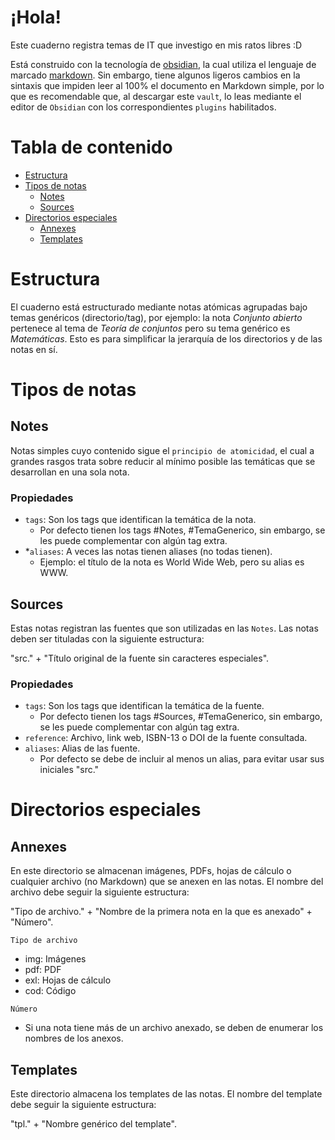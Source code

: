# ¡Hola!
Este cuaderno registra temas de IT que investigo en mis ratos libres :D

Está construido con la tecnología de [obsidian](https://obsidian.md/), la cual utiliza el lenguaje de marcado [markdown](https://es.wikipedia.org/wiki/Markdown). Sin embargo, tiene algunos ligeros cambios en la sintaxis que impiden leer al 100% el documento en Markdown simple, por lo que es recomendable que, al descargar este `vault`, lo leas mediante el editor de `Obsidian` con los correspondientes `plugins` habilitados.

# Tabla de contenido
- [Estructura](#estructura)
- [Tipos de notas](#tipos-de-notas)
  - [Notes](#notes)
  - [Sources](#sources)
- [Directorios especiales](#directorios-especiales)
  - [Annexes](#annexes)
  - [Templates](#templates)

# Estructura
El cuaderno está estructurado mediante notas atómicas agrupadas bajo temas genéricos (directorio/tag), por ejemplo: la nota *Conjunto abierto* pertenece al tema de *Teoría de conjuntos* pero su tema genérico es *Matemáticas*. Esto es para simplificar la jerarquía de los directorios y de las notas en sí.

# Tipos de notas
## Notes
Notas simples cuyo contenido sigue el `principio de atomicidad`, el cual a grandes rasgos trata sobre reducir al mínimo posible las temáticas que se desarrollan en una sola nota.

### Propiedades
- `tags`: Son los tags que identifican la temática de la nota.
  - Por defecto tienen los tags #Notes, #TemaGenerico, sin embargo, se les puede complementar con algún tag extra.
- *`aliases`: A veces las notas tienen aliases (no todas tienen).
  - Ejemplo: el título de la nota es World Wide Web, pero su alias es WWW.

## Sources
Estas notas registran las fuentes que son utilizadas en las `Notes`. Las notas deben ser tituladas con la siguiente estructura:

"src." + "Título original de la fuente sin caracteres especiales".

### Propiedades
- `tags`: Son los tags que identifican la temática de la fuente.
  - Por defecto tienen los tags #Sources, #TemaGenerico, sin embargo, se les puede complementar con algún tag extra.
- `reference`: Archivo, link web, ISBN-13 o DOI de la fuente consultada.
- `aliases`: Alias de las fuente.
  - Por defecto se debe de incluir al menos un alias, para evitar usar sus iniciales "src."

# Directorios especiales
## Annexes
En este directorio se almacenan imágenes, PDFs, hojas de cálculo o cualquier archivo (no Markdown) que se anexen en las notas. El nombre del archivo debe seguir la siguiente estructura:

"Tipo de archivo." + "Nombre de la primera nota en la que es anexado" + "Número".

`Tipo de archivo`
- img: Imágenes
- pdf: PDF
- exl: Hojas de cálculo
- cod: Código

`Número`
- Si una nota tiene más de un archivo anexado, se deben de enumerar los nombres de los anexos.

## Templates
Este directorio almacena los templates de las notas. El nombre del template debe seguir la siguiente estructura:

"tpl." + "Nombre genérico del template".
